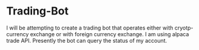 # Trading-Bot
I will be attempting to create a trading bot that operates either with cryotp-currency exchange or with foreign currency exchange.
I am using alpaca trade API. Presently the bot can query the status of my account. 
